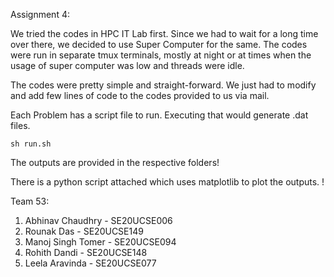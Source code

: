 Assignment 4:

We tried the codes in HPC IT Lab first. Since we had to wait for a long time over there, we decided to use Super Computer for the same. The codes were run in separate tmux terminals, mostly at night or at times when the usage of super computer was low and threads were idle.

The codes were pretty simple and straight-forward. We just had to modify and add few lines of code to the codes provided to us via mail.

Each Problem has a script file to run. Executing that would generate .dat files.

`sh run.sh`

The outputs are provided in the respective folders!

There is a python script attached which uses matplotlib to plot the outputs. !

Team 53:

1. Abhinav Chaudhry - SE20UCSE006
2. Rounak Das - SE20UCSE149
3. Manoj Singh Tomer - SE20UCSE094
4. Rohith Dandi - SE20UCSE148
5. Leela Aravinda - SE20UCSE077
